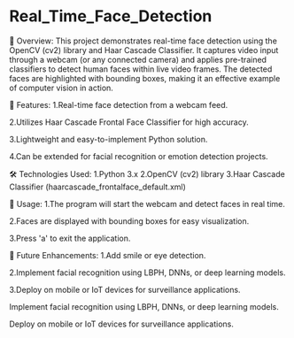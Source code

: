 # Real_Time_Face_Detection

📌 Overview:
This project demonstrates real-time face detection using the OpenCV (cv2) library and Haar Cascade Classifier. It captures video input through a webcam (or any connected camera) and applies pre-trained classifiers to detect human faces within live video frames. The detected faces are highlighted with bounding boxes, making it an effective example of computer vision in action.

🚀 Features:
1.Real-time face detection from a webcam feed.

2.Utilizes Haar Cascade Frontal Face Classifier for high accuracy.

3.Lightweight and easy-to-implement Python solution.

4.Can be extended for facial recognition or emotion detection projects.

🛠️ Technologies Used:
1.Python 3.x
2.OpenCV (cv2) library
3.Haar Cascade Classifier (haarcascade_frontalface_default.xml)

🎯 Usage:
1.The program will start the webcam and detect faces in real time.

2.Faces are displayed with bounding boxes for easy visualization.

3.Press 'a' to exit the application.

📌 Future Enhancements:
1.Add smile or eye detection.

2.Implement facial recognition using LBPH, DNNs, or deep learning models.

3.Deploy on mobile or IoT devices for surveillance applications.

Implement facial recognition using LBPH, DNNs, or deep learning models.

Deploy on mobile or IoT devices for surveillance applications.
